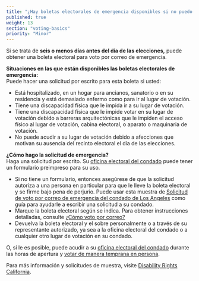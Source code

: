 ```yaml
---
title: "¿Hay boletas electorales de emergencia disponibles si no puedo llegar al lugar de votación el día de las elecciones?"
published: true
weight: 13
section: "voting-basics"
priority: "Minor"
---
```

Si se trata de **seis o menos días antes del día de las elecciones,** puede obtener una boleta electoral para voto por correo de emergencia. 

**Situaciones en las que están disponibles las boletas electorales de emergencia:**  
Puede hacer una solicitud por escrito para esta boleta si usted:  
- Está hospitalizado, en un hogar para ancianos, sanatorio o en su residencia y está demasiado enfermo como para ir al lugar de votación.
- Tiene una discapacidad física que le impida ir a su lugar de votación.
- Tiene una discapacidad física que le impide votar en su lugar de votación debido a barreras arquitectónicas que le impiden el acceso físico al lugar de votación, cabina electoral, o aparato o maquinaria de votación.
- No puede acudir a su lugar de votación debido a afecciones que motivan su ausencia del recinto electoral el día de las elecciones.

**¿Cómo hago la solicitud de emergencia?**  
Haga una solicitud por escrito. Su [oficina electoral del condado](#section-election-office-contact) puede tener un formulario preimpreso para su uso. 
- Si no tiene un formulario, entonces asegúrese de que la solicitud autoriza a una persona en particular para que le lleve la boleta electoral y se firme bajo pena de perjurio. 
	Puede usar esta muestra de [Solicitud de voto por correo de emergencia del condado de Los Angeles](https://www.lavote.net/documents/emergency-vote-by-mail-application.pdf) como guía para ayudarle a escribir una solicitud a su condado.
- Marque la boleta electoral según se indica. Para obtener instrucciones detalladas, consulte [¿Cómo voto por correo?](#menu-item-vote-by-mail)  
- Devuelva la boleta electoral y el sobre personalmente o a través de su representante autorizado, ya sea a la oficina electoral del condado o a cualquier otro lugar de votación en su condado. 

O, si le es posible, puede acudir a su [oficina electoral del condado](#section-election-office-contact) durante las horas de apertura y [votar de manera temprana en persona](#menu-item-voto-temprano-en-persona).  

Para más información y solicitudes de muestra, visite [Disability Rights California](https://www.disabilityrightsca.org/publications/how-can-i-vote-if-i-cannot-vote-in-person-due-to-a-medical-emergency).


